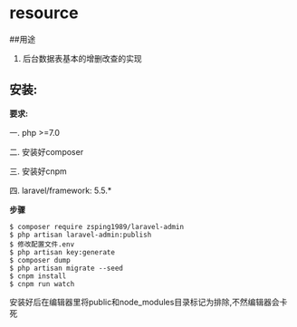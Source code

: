 # resource
##用途
1. 后台数据表基本的增删改查的实现

## 安装:
**要求:**

一. php >=7.0

二. 安装好composer

三. 安装好cnpm

四. laravel/framework: 5.5.*


**步骤**
```
$ composer require zsping1989/laravel-admin
$ php artisan laravel-admin:publish
$ 修改配置文件.env
$ php artisan key:generate
$ composer dump
$ php artisan migrate --seed
$ cnpm install
$ cnpm run watch
```

安装好后在编辑器里将public和node_modules目录标记为排除,不然编辑器会卡死